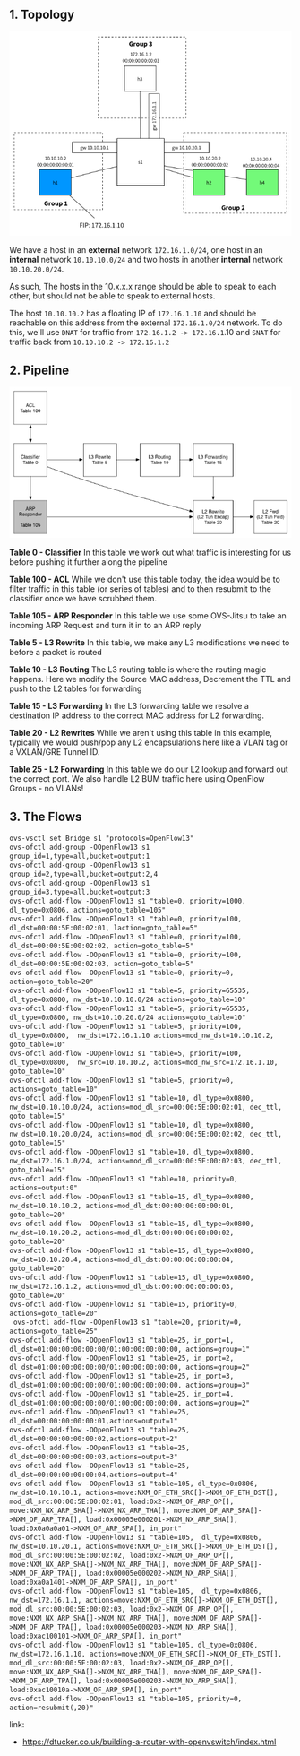 ## 1.  Topology

![](./img/l3_topo.png)

We have a host in an **external** network `172.16.1.0/24`, one host in an **internal** network `10.10.10.0/24` and two hosts in another **internal** network `10.10.20.0/24`.

As such, The hosts in the 10.x.x.x range should be able to speak to each other, but should not be able to speak to external hosts.

The host `10.10.10.2` has a floating IP of `172.16.1.10` and should be reachable on this address from the external `172.16.1.0/24` network. To do this, we'll use `DNAT` for traffic from `172.16.1.2 -> 172.16.1`.10 and `SNAT` for traffic back from `10.10.10.2 -> 172.16.1.2`
## 2. Pipeline
![pipeline](./img/l3_pipeline.png)

**Table 0 - Classifier**
In this table we work out what traffic is interesting for us before pushing it further along the pipeline

**Table 100 - ACL**
While we don't use this table today, the idea would be to filter traffic in this table (or series of tables) and to then resubmit to the classifier once we have scrubbed them.

**Table 105 - ARP Responder**
In this table we use some OVS-Jitsu to take an incoming ARP Request and turn it in to an ARP reply

**Table 5 - L3 Rewrite**
In this table, we make any L3 modifications we need to before a packet is routed

**Table 10 - L3 Routing**
The L3 routing table is where the routing magic happens. Here we modify the Source MAC address, Decrement the TTL and push to the L2 tables for forwarding

**Table 15 - L3 Forwarding**
In the L3 forwarding table we resolve a destination IP address to the correct MAC address for L2 forwarding.

**Table 20 - L2 Rewrites**
While we aren't using this table in this example, typically we would push/pop any L2 encapsulations here like a VLAN tag or a VXLAN/GRE Tunnel ID.

**Table 25 - L2 Forwarding**
In this table we do our L2 lookup and forward out the correct port. We also handle L2 BUM traffic here using OpenFlow Groups - no VLANs!

## 3. The Flows
```
ovs-vsctl set Bridge s1 "protocols=OpenFlow13"
ovs-ofctl add-group -OOpenFlow13 s1 group_id=1,type=all,bucket=output:1
ovs-ofctl add-group -OOpenFlow13 s1 group_id=2,type=all,bucket=output:2,4
ovs-ofctl add-group -OOpenFlow13 s1 group_id=3,type=all,bucket=output:3
ovs-ofctl add-flow -OOpenFlow13 s1 "table=0, priority=1000, dl_type=0x0806, actions=goto_table=105"
ovs-ofctl add-flow -OOpenFlow13 s1 "table=0, priority=100, dl_dst=00:00:5E:00:02:01, laction=goto_table=5"
ovs-ofctl add-flow -OOpenFlow13 s1 "table=0, priority=100, dl_dst=00:00:5E:00:02:02, action=goto_table=5"
ovs-ofctl add-flow -OOpenFlow13 s1 "table=0, priority=100, dl_dst=00:00:5E:00:02:03, action=goto_table=5"
ovs-ofctl add-flow -OOpenFlow13 s1 "table=0, priority=0, action=goto_table=20"
ovs-ofctl add-flow -OOpenFlow13 s1 "table=5, priority=65535, dl_type=0x0800, nw_dst=10.10.10.0/24 actions=goto_table=10"
ovs-ofctl add-flow -OOpenFlow13 s1 "table=5, priority=65535, dl_type=0x0800, nw_dst=10.10.20.0/24 actions=goto_table=10"
ovs-ofctl add-flow -OOpenFlow13 s1 "table=5, priority=100, dl_type=0x0800,  nw_dst=172.16.1.10 actions=mod_nw_dst=10.10.10.2, goto_table=10"
ovs-ofctl add-flow -OOpenFlow13 s1 "table=5, priority=100, dl_type=0x0800,  nw_src=10.10.10.2, actions=mod_nw_src=172.16.1.10,  goto_table=10"
ovs-ofctl add-flow -OOpenFlow13 s1 "table=5, priority=0, actions=goto_table=10"
ovs-ofctl add-flow -OOpenFlow13 s1 "table=10, dl_type=0x0800, nw_dst=10.10.10.0/24, actions=mod_dl_src=00:00:5E:00:02:01, dec_ttl, goto_table=15"
ovs-ofctl add-flow -OOpenFlow13 s1 "table=10, dl_type=0x0800, nw_dst=10.10.20.0/24, actions=mod_dl_src=00:00:5E:00:02:02, dec_ttl, goto_table=15"
ovs-ofctl add-flow -OOpenFlow13 s1 "table=10, dl_type=0x0800, nw_dst=172.16.1.0/24, actions=mod_dl_src=00:00:5E:00:02:03, dec_ttl, goto_table=15"
ovs-ofctl add-flow -OOpenFlow13 s1 "table=10, priority=0, actions=output:0"
ovs-ofctl add-flow -OOpenFlow13 s1 "table=15, dl_type=0x0800, nw_dst=10.10.10.2, actions=mod_dl_dst:00:00:00:00:00:01, goto_table=20"
ovs-ofctl add-flow -OOpenFlow13 s1 "table=15, dl_type=0x0800, nw_dst=10.10.20.2, actions=mod_dl_dst:00:00:00:00:00:02, goto_table=20"
ovs-ofctl add-flow -OOpenFlow13 s1 "table=15, dl_type=0x0800, nw_dst=10.10.20.4, actions=mod_dl_dst:00:00:00:00:00:04, goto_table=20"
ovs-ofctl add-flow -OOpenFlow13 s1 "table=15, dl_type=0x0800, nw_dst=172.16.1.2, actions=mod_dl_dst:00:00:00:00:00:03, goto_table=20"
ovs-ofctl add-flow -OOpenFlow13 s1 "table=15, priority=0, actions=goto_table=20"
 ovs-ofctl add-flow -OOpenFlow13 s1 "table=20, priority=0, actions=goto_table=25"
ovs-ofctl add-flow -OOpenFlow13 s1 "table=25, in_port=1, dl_dst=01:00:00:00:00:00/01:00:00:00:00:00, actions=group=1"
ovs-ofctl add-flow -OOpenFlow13 s1 "table=25, in_port=2, dl_dst=01:00:00:00:00:00/01:00:00:00:00:00, actions=group=2"
ovs-ofctl add-flow -OOpenFlow13 s1 "table=25, in_port=3, dl_dst=01:00:00:00:00:00/01:00:00:00:00:00, actions=group=3"
ovs-ofctl add-flow -OOpenFlow13 s1 "table=25, in_port=4, dl_dst=01:00:00:00:00:00/01:00:00:00:00:00, actions=group=2"
ovs-ofctl add-flow -OOpenFlow13 s1 "table=25, dl_dst=00:00:00:00:00:01,actions=output=1"
ovs-ofctl add-flow -OOpenFlow13 s1 "table=25, dl_dst=00:00:00:00:00:02,actions=output=2"
ovs-ofctl add-flow -OOpenFlow13 s1 "table=25, dl_dst=00:00:00:00:00:03,actions=output=3"
ovs-ofctl add-flow -OOpenFlow13 s1 "table=25, dl_dst=00:00:00:00:00:04,actions=output=4"
ovs-ofctl add-flow -OOpenFlow13 s1 "table=105, dl_type=0x0806, nw_dst=10.10.10.1, actions=move:NXM_OF_ETH_SRC[]->NXM_OF_ETH_DST[], mod_dl_src:00:00:5E:00:02:01, load:0x2->NXM_OF_ARP_OP[], move:NXM_NX_ARP_SHA[]->NXM_NX_ARP_THA[], move:NXM_OF_ARP_SPA[]->NXM_OF_ARP_TPA[], load:0x00005e000201->NXM_NX_ARP_SHA[], load:0x0a0a0a01->NXM_OF_ARP_SPA[], in_port"
ovs-ofctl add-flow -OOpenFlow13 s1 "table=105,  dl_type=0x0806, nw_dst=10.10.20.1, actions=move:NXM_OF_ETH_SRC[]->NXM_OF_ETH_DST[],  mod_dl_src:00:00:5E:00:02:02, load:0x2->NXM_OF_ARP_OP[], move:NXM_NX_ARP_SHA[]->NXM_NX_ARP_THA[], move:NXM_OF_ARP_SPA[]->NXM_OF_ARP_TPA[], load:0x00005e000202->NXM_NX_ARP_SHA[], load:0xa0a1401->NXM_OF_ARP_SPA[], in_port"
ovs-ofctl add-flow -OOpenFlow13 s1 "table=105,  dl_type=0x0806, nw_dst=172.16.1.1, actions=move:NXM_OF_ETH_SRC[]->NXM_OF_ETH_DST[],  mod_dl_src:00:00:5E:00:02:03, load:0x2->NXM_OF_ARP_OP[], move:NXM_NX_ARP_SHA[]->NXM_NX_ARP_THA[], move:NXM_OF_ARP_SPA[]->NXM_OF_ARP_TPA[], load:0x00005e000203->NXM_NX_ARP_SHA[], load:0xac100101->NXM_OF_ARP_SPA[], in_port"
ovs-ofctl add-flow -OOpenFlow13 s1 "table=105, dl_type=0x0806, nw_dst=172.16.1.10, actions=move:NXM_OF_ETH_SRC[]->NXM_OF_ETH_DST[], mod_dl_src:00:00:5E:00:02:03, load:0x2->NXM_OF_ARP_OP[], move:NXM_NX_ARP_SHA[]->NXM_NX_ARP_THA[], move:NXM_OF_ARP_SPA[]->NXM_OF_ARP_TPA[], load:0x00005e000203->NXM_NX_ARP_SHA[], load:0xac10010a->NXM_OF_ARP_SPA[], in_port"
ovs-ofctl add-flow -OOpenFlow13 s1 "table=105, priority=0, action=resubmit(,20)"
```



link:
- https://dtucker.co.uk/building-a-router-with-openvswitch/index.html